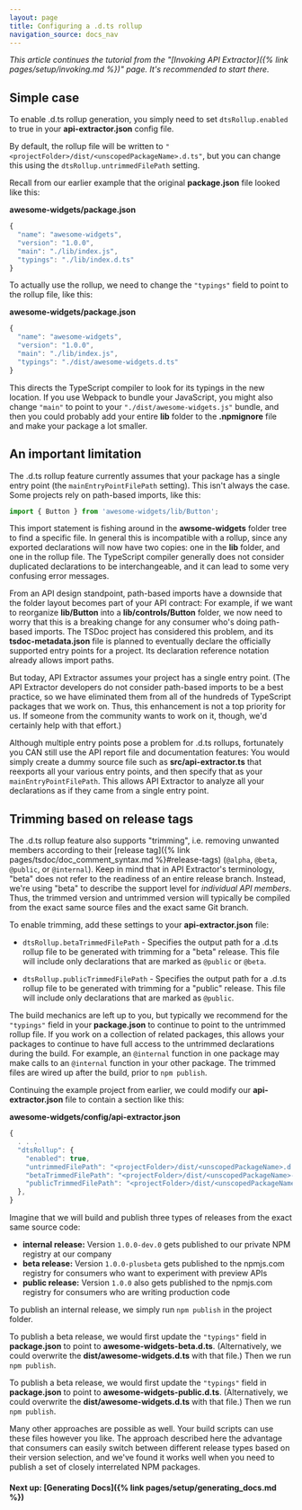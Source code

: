 ```yaml
---
layout: page
title: Configuring a .d.ts rollup
navigation_source: docs_nav
---
```


*This article continues the tutorial from the "[Invoking API Extractor]({% link pages/setup/invoking.md %})" page.
It's recommended to start there.*

## Simple case

To enable .d.ts rollup generation, you simply need to set `dtsRollup.enabled` to true in your **api-extractor.json**
config file.

By default, the rollup file will be written to `"<projectFolder>/dist/<unscopedPackageName>.d.ts"`,
but you can change this using the `dtsRollup.untrimmedFilePath` setting.

Recall from our earlier example that the original **package.json** file looked like this:

**awesome-widgets/package.json**
```js
{
  "name": "awesome-widgets",
  "version": "1.0.0",
  "main": "./lib/index.js",
  "typings": "./lib/index.d.ts"
}
```

To actually use the rollup, we need to change the `"typings"` field to point to the rollup file, like this:

**awesome-widgets/package.json**
```js
{
  "name": "awesome-widgets",
  "version": "1.0.0",
  "main": "./lib/index.js",
  "typings": "./dist/awesome-widgets.d.ts"
}
```

This directs the TypeScript compiler to look for its typings in the new location.
If you use Webpack to bundle your JavaScript, you might also change `"main"` to point to your
`"./dist/awesome-widgets.js"` bundle, and then you could probably add your entire **lib** folder
to the **.npmignore** file and make your package a lot smaller.


## An important limitation

The .d.ts rollup feature currently assumes that your package has a single entry point (the `mainEntryPointFilePath`
setting).  This isn't always the case.  Some projects rely on path-based imports, like this:

```ts
import { Button } from 'awesome-widgets/lib/Button';
```

This import statement is fishing around in the **awsome-widgets** folder tree to find a specific file.
In general this is incompatible with a rollup, since any exported declarations will now have two copies:
one in the **lib** folder, and one in the rollup file.  The TypeScript compiler generally does not consider
duplicated declarations to be interchangeable, and it can lead to some very confusing error messages.

From an API design standpoint, path-based imports have a downside that the folder layout becomes part of your API
contract:  For example, if we want to reorganize **lib/Button** into a **lib/controls/Button** folder, we now
need to worry that this is a breaking change for any consumer who's doing path-based imports.  The TSDoc project
has considered this problem, and its **tsdoc-metadata.json** file is planned to eventually declare the officially
supported entry points for a project.  Its declaration reference notation already allows import paths.

But today, API Extractor assumes your project has a single entry point.  (The API Extractor developers do not
consider path-based imports to be a best practice, so we have eliminated them from all of the hundreds of TypeScript
packages that we work on.  Thus, this enhancement is not a top priority for us.  If someone from the community wants
to work on it, though, we'd certainly help with that effort.)

Although multiple entry points pose a problem for .d.ts rollups, fortunately you CAN still use the API report file
and documentation features:  You would simply create a dummy source file such as **src/api-extractor.ts** that
reexports all your various entry points, and then specify that as your `mainEntryPointFilePath`.  This allows
API Extractor to analyze all your declarations as if they came from a single entry point.


## Trimming based on release tags

The .d.ts rollup feature also supports "trimming", i.e. removing unwanted members according to their
[release tag]({% link pages/tsdoc/doc_comment_syntax.md %}#release-tags) (`@alpha`, `@beta`, `@public`, or
`@internal`).  Keep in mind that in API Extractor's terminology, "beta" does not refer to the readiness
of an entire release branch.  Instead, we're using "beta" to describe the support level for
*individual API members*.  Thus, the trimmed version and untrimmed version will typically be compiled from
the exact same source files and the exact same Git branch.

To enable trimming, add these settings to your **api-extractor.json** file:

- `dtsRollup.betaTrimmedFilePath` - Specifies the output path for a .d.ts rollup file to be generated with
  trimming for a "beta" release.  This file will include only declarations that are marked as `@public` or `@beta`.

- `dtsRollup.publicTrimmedFilePath` - Specifies the output path for a .d.ts rollup file to be generated with
  trimming for a "public" release.  This file will include only declarations that are marked as `@public`.


The build mechanics are left up to you, but typically we recommend for the `"typings"` field in your
**package.json** to continue to point to the untrimmed rollup file.  If you work on a collection of related packages,
this allows your packages to continue to have full access to the untrimmed declarations during the build.
For example, an `@internal` function in one package may make calls to an `@internal` function in your other package.
The trimmed files are wired up after the build, prior to `npm publish`.

Continuing the example project from earlier, we could modify our **api-extractor.json** file to contain
a section like this:

**awesome-widgets/config/api-extractor.json**
```js
{
  . . .
  "dtsRollup": {
    "enabled": true,
    "untrimmedFilePath": "<projectFolder>/dist/<unscopedPackageName>.d.ts",
    "betaTrimmedFilePath": "<projectFolder>/dist/<unscopedPackageName>-beta.d.ts",,
    "publicTrimmedFilePath": "<projectFolder>/dist/<unscopedPackageName>-public.d.ts"
  },
}
```

Imagine that we will build and publish three types of releases from the exact same source code:

- **internal release:** Version `1.0.0-dev.0` gets published to our private NPM registry at our company
- **beta release:**  Version `1.0.0-plusbeta` gets published to the npmjs.com registry for consumers who want
  to experiment with preview APIs
- **public release:** Version `1.0.0` also gets published to the npmjs.com registry for consumers who
  are writing production code

To publish an internal release, we simply run `npm publish` in the project folder.

To publish a beta release, we would first update the `"typings"` field in **package.json** to point to **awesome-widgets-beta.d.ts**.  (Alternatively, we could overwrite the **dist/awesome-widgets.d.ts** with
that file.)  Then we run `npm publish`.

To publish a beta release, we would first update the `"typings"` field in **package.json** to point to **awesome-widgets-public.d.ts**.  (Alternatively, we could overwrite the **dist/awesome-widgets.d.ts** with
that file.)  Then we run `npm publish`.

Many other approaches are possible as well.  Your build scripts can use these files however you like.
The approach described here the advantage that consumers can easily switch between different release types
based on their version selection, and we've found it works well when you need to publish a set of
closely interrelated NPM packages.


#### Next up: [Generating Docs]({% link pages/setup/generating_docs.md %})
